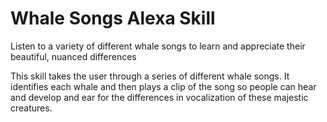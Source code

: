 # Whale Songs Alexa Skill

Listen to a variety of different whale songs to learn and appreciate their beautiful, nuanced differences

This skill takes the user through a series of different whale songs. It identifies each whale and then plays a clip of the song so people can hear and develop and ear for the differences in vocalization of these majestic creatures.